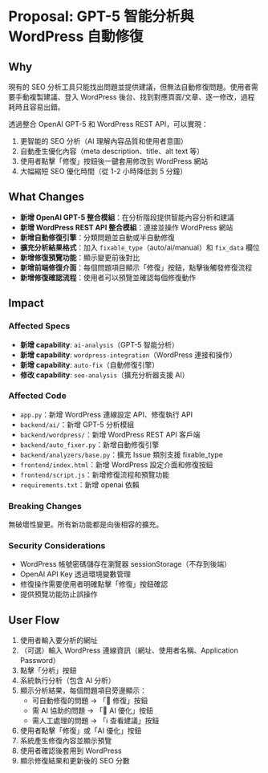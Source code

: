 # Proposal: GPT-5 智能分析與 WordPress 自動修復

## Why

現有的 SEO 分析工具只能找出問題並提供建議，但無法自動修復問題。使用者需要手動複製建議、登入 WordPress 後台、找到對應頁面/文章、逐一修改，過程耗時且容易出錯。

透過整合 OpenAI GPT-5 和 WordPress REST API，可以實現：

1. 更智能的 SEO 分析（AI 理解內容品質和使用者意圖）
2. 自動產生優化內容（meta description、title、alt text 等）
3. 使用者點擊「修復」按鈕後一鍵套用修改到 WordPress 網站
4. 大幅縮短 SEO 優化時間（從 1-2 小時降低到 5 分鐘）

## What Changes

- **新增 OpenAI GPT-5 整合模組**：在分析階段提供智能內容分析和建議
- **新增 WordPress REST API 整合模組**：連接並操作 WordPress 網站
- **新增自動修復引擎**：分類問題並自動或半自動修復
- **擴充分析結果格式**：加入 `fixable_type`（auto/ai/manual）和 `fix_data` 欄位
- **新增修復預覽功能**：顯示變更前後對比
- **新增前端修復介面**：每個問題項目顯示「修復」按鈕，點擊後觸發修復流程
- **新增修復確認流程**：使用者可以預覽並確認每個修復動作

## Impact

### Affected Specs

- **新增 capability**: `ai-analysis`（GPT-5 智能分析）
- **新增 capability**: `wordpress-integration`（WordPress 連接和操作）
- **新增 capability**: `auto-fix`（自動修復引擎）
- **修改 capability**: `seo-analysis`（擴充分析器支援 AI）

### Affected Code

- `app.py`：新增 WordPress 連線設定 API、修復執行 API
- `backend/ai/`：新增 GPT-5 分析模組
- `backend/wordpress/`：新增 WordPress REST API 客戶端
- `backend/auto_fixer.py`：新增自動修復引擎
- `backend/analyzers/base.py`：擴充 Issue 類別支援 fixable_type
- `frontend/index.html`：新增 WordPress 設定介面和修復按鈕
- `frontend/script.js`：新增修復流程和預覽功能
- `requirements.txt`：新增 openai 依賴

### Breaking Changes

無破壞性變更。所有新功能都是向後相容的擴充。

### Security Considerations

- WordPress 帳號密碼儲存在瀏覽器 sessionStorage（不存到後端）
- OpenAI API Key 透過環境變數管理
- 修復操作需要使用者明確點擊「修復」按鈕確認
- 提供預覽功能防止誤操作

## User Flow

1. 使用者輸入要分析的網址
2. （可選）輸入 WordPress 連線資訊（網址、使用者名稱、Application Password）
3. 點擊「分析」按鈕
4. 系統執行分析（包含 AI 分析）
5. 顯示分析結果，每個問題項目旁邊顯示：
   - 可自動修復的問題 → 「🔧 修復」按鈕
   - 需 AI 協助的問題 → 「🤖 AI 優化」按鈕
   - 需人工處理的問題 → 「ℹ️ 查看建議」按鈕
6. 使用者點擊「修復」或「AI 優化」按鈕
7. 系統產生修復內容並顯示預覽
8. 使用者確認後套用到 WordPress
9. 顯示修復結果和更新後的 SEO 分數
